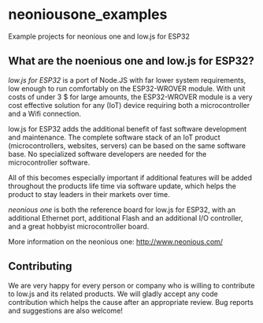 # neoniousone_examples
Example projects for neonious one and low.js for ESP32


## What are the noenious one and low.js for ESP32?

*low.js for ESP32* is a port of Node.JS with far lower system requirements, low enough to run comfortably on the ESP32-WROVER module. With unit costs of under 3 $ for large amounts, the ESP32-WROVER module is a very cost effective solution for any (IoT) device requiring both a microcontroller and a Wifi connection.

low.js for ESP32 adds the additional benefit of fast software development and maintenance. The complete software stack of an IoT product (microcontrollers, websites, servers) can be based on the same software base. No specialized software developers are needed for the microcontroller software.

All of this becomes especially important if additional features will be added throughout the products life time via software update, which helps the product to stay leaders in their markets over time.

*neonious one* is both the reference board for low.js for ESP32, with an additional Ethernet port, additional Flash and an additional I/O controller, and a great hobbyist microcontroller board.

More information on the neonious one: http://www.neonious.com/


## Contributing

We are very happy for every person or company who is willing to contribute to low.js and its related products. We will gladly accept any code contribution which helps the cause after an appropriate review. Bug reports and suggestions are also welcome!